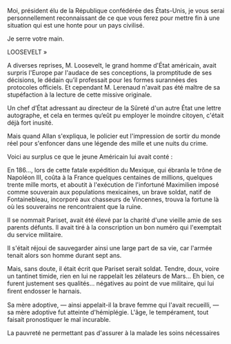 Moi, président élu de la République confédérée des États-Unis, je vous serai
personnellement reconnaissant de ce que vous ferez pour mettre fin à une
situation qui est une honte pour un pays civilisé.

Je serre votre main. 

LOOSEVELT »

A diverses reprises, M. Loosevelt, le grand homme d'État américain, avait
surpris l'Europe par l'audace de ses conceptions, la promptitude de ses
décisions, le dédain qu’il professait pour les formes surannées des protocoles
officiels. Et cependant M. Lerenaud n'avait pas été maître de sa stupéfaction
à la lecture de cette missive originale.

Un chef d’État adressant au directeur de la Sûreté d'un autre État une lettre
autographe, et cela en termes qu‘eût pu employer le moindre citoyen, c'était
déjà fort inusité.

Mais quand Allan s'expliqua, le policier eut l'impression de sortir du monde
réel pour s'enfoncer dans une légende des mille et une nuits du crime.

Voici au surplus ce que le jeune Américain lui avait conté :

En 186..., lors de cette fatale expédition du Mexique, qui ébranla le trône
de Napoléon III, coûta à la France quelques centaines de millions, quelques
trente mille morts, et aboutit à l'exécution de l'infortuné Maximilien
imposé comme souverain aux populations mexicaines, un brave soldat, natif de
Fontainebleau, incorporé aux chasseurs de Vincennes, trouva la fortune là
où les souverains ne rencontraient que la ruine.

Il se nommait Pariset, avait été élevé par la charité d'une vieille amie de
ses parents défunts. Il avait tiré à la conscription un bon numéro qui
l'exemptait du service militaire.

Il s'était réjoui de sauvegarder ainsi une large part de sa vie, car l'armée
tenait alors son homme durant sept ans.

Mais, sans doute, il était écrit que Pariset serait soldat. Tendre, doux,
voire un tantinet timide, rien en lui ne rappelait les zélateurs de Mars...
Eh bien, ce furent justement ses qualités... négatives au point de vue
militaire, qui lui ﬁrent endosser le harnais.

Sa mère adoptive, — ainsi appelait-il la brave femme qui l'avait recueilli, —
sa mère adoptive fut atteinte d'hémiplégie. L'âge, le tempérament, tout faisait pronostiquer le mal incurable.

La pauvreté ne permettant pas d'assurer à la malade les soins nécessaires
